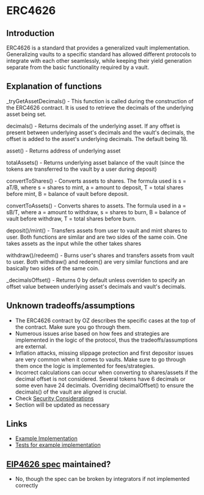 # ERC4626

## Introduction

ERC4626 is a standard that provides a generalized vault implementation. Generalizing vaults to a specific standard has allowed different protocols to integrate with each other seamlessly, while keeping their yield generation separate from the basic functionality required by a vault.

## Explanation of functions

_tryGetAssetDecimals() - This function is called during the construction of the ERC4626 contract. It is used to retrieve the decimals of the underlying asset being set.

decimals() - Returns decimals of the underlying asset. If any offset is present between underlying asset's decimals and the vault's decimals, the offset is added to the asset's underlying decimals. The default being 18.

asset() - Returns address of underlying asset

totalAssets() - Returns underlying asset balance of the vault (since the tokens are transferred to the vault by a user during deposit)

convertToShares() - Converts assets to shares. The formula used is s = aT/B, where s = shares to mint, a = amount to deposit, T = total shares before mint, B = balance of vault before deposit.

convertToAssets() - Converts shares to assets. The formula used in a = sB/T, where a = amount to withdraw, s = shares to burn, B = balance of vault before withdraw, T = total shares before burn.

deposit()/mint() - Transfers assets from user to vault and mint shares to user. Both functions are similar and are two sides of the same coin. One takes assets as the input while the other takes shares

withdraw()/redeem() - Burns user's shares and transfers assets from vault to user. Both withdraw() and redeem() are very similar functions and are basically two sides of the same coin.

_decimalsOffset() - Returns 0 by default unless overriden to specify an offset value between underlying asset's decimals and vault's decimals.


## Unknown tradeoffs/assumptions
 - The ERC4626 contract by OZ describes the specific cases at the top of the contract. Make sure you go through them.
 - Numerous issues arise based on how fees and strategies are implemented in the logic of the protocol, thus the tradeoffs/assumptions are external.
 - Inflation attacks, missing slippage protection and first depositor issues are very common when it comes to vaults. Make sure to go through them once the logic is implemented for fees/strategies.
 - Incorrect calculations can occur when converting to shares/assets if the decimal offset is not considered. Several tokens have 6 decimals or some even have 24 decimals. Overriding decimalOffset() to ensure the decimals() of the vault are aligned is crucial.
 - Check [Security Considerations](https://eips.ethereum.org/EIPS/eip-4626#security-considerations)
 - Section will be updated as necessary

## Links
 - [Example Implementation](./ExampleERC4626.sol)
 - [Tests for example implementation](../../../../test/token/ERC20/extensions/ERC4626/)

## [EIP4626 spec](https://eips.ethereum.org/EIPS/eip-4626) maintained?
 - No, though the spec can be broken by integrators if not implemented correctly